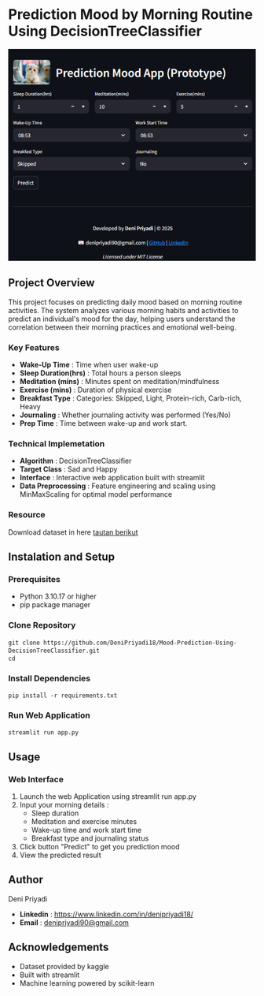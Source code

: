 #  **Prediction Mood by Morning Routine Using DecisionTreeClassifier**

![image-alt](https://github.com/DeniPriyadi18/Mood-Prediction-Using-DecisionTreeClassifier/blob/main/Foto/preview_web_app.png?raw=true)
## Project Overview
This project focuses on predicting daily mood based on morning routine activities. The system analyzes various morning habits and activities to predict an individual's mood for the day, helping users understand the correlation between their morning practices and emotional well-being.
### Key Features
- **Wake-Up Time** : Time when user wake-up
- **Sleep Duration(hrs)** : Total hours a person sleeps
- **Meditation (mins)** : Minutes spent on meditation/mindfulness
- **Exercise (mins)** : Duration of physical exercise
- **Breakfast Type** : Categories: Skipped, Light, Protein-rich, Carb-rich, Heavy
- **Journaling** :  Whether journaling activity was performed (Yes/No)
- **Prep Time** : Time between wake-up and work start.

### Technical Implemetation
- **Algorithm** : DecisionTreeClassifier
- **Target Class** : Sad and Happy
- **Interface** : Interactive web application built with streamlit
- **Data Preprocessing** : Feature engineering and scaling using MinMaxScaling for optimal model performance

### Resource
Download dataset in here [tautan berikut](https://www.kaggle.com/datasets/jayeshx19/morning-routine-dataset)


## Instalation and Setup
### Prerequisites
- Python 3.10.17 or higher
- pip package manager

### Clone Repository
```
git clone https://github.com/DeniPriyadi18/Mood-Prediction-Using-DecisionTreeClassifier.git
cd
```

### Install Dependencies
```
pip install -r requirements.txt
```

### Run Web Application
```
streamlit run app.py
```
## Usage
### Web Interface
1. Launch the web Application using streamlit run app.py
2. Input your morning details :
    - Sleep duration
    - Meditation and exercise minutes
    - Wake-up time and work start time
    - Breakfast type and journaling status
3. Click button "Predict" to get you prediction mood
4. View the predicted result

## Author
Deni Priyadi
- **Linkedin** : https://www.linkedin.com/in/denipriyadi18/
- **Email** : denipriyadi90@gmail.com

## Acknowledgements
- Dataset provided by kaggle
- Built with streamlit
- Machine learning powered by scikit-learn
